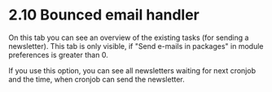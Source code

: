 # 2.10 Bounced email handler

On this tab you can see an overview of the existing tasks (for sending a newsletter). This tab is only visible, if "Send e-mails in packages" in module preferences is greater than 0.

If you use this option, you can see all newsletters waiting for next cronjob and the time, when cronjob can send the newsletter. 
